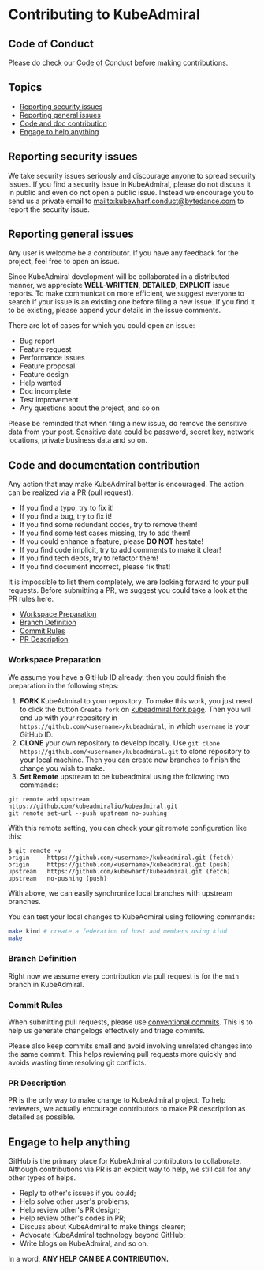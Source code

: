# Contributing to KubeAdmiral

## Code of Conduct

Please do check our [Code of Conduct](CODE_OF_CONDUCT.md) before making contributions.

## Topics

* [Reporting security issues](#reporting-security-issues)
* [Reporting general issues](#reporting-general-issues)
* [Code and doc contribution](#code-and-doc-contribution)
* [Engage to help anything](#engage-to-help-anything)

## Reporting security issues

We take security issues seriously and discourage anyone to spread security issues.
If you find a security issue in KubeAdmiral, please do not discuss it in public and even do not open a public issue.
Instead we encourage you to send us a private email to <mailto:kubewharf.conduct@bytedance.com> to report the security issue.

## Reporting general issues

Any user is welcome be a contributor. If you have any feedback for the project, feel free to open an issue. 

Since KubeAdmiral development will be collaborated in a distributed manner, we appreciate **WELL-WRITTEN**, **DETAILED**, **EXPLICIT** issue reports.
To make communication more efficient, we suggest everyone to search if your issue is an existing one before filing a new issue.
If you find it to be existing, please append your details in the issue comments.

There are lot of cases for which you could open an issue:

* Bug report
* Feature request
* Performance issues
* Feature proposal
* Feature design
* Help wanted
* Doc incomplete
* Test improvement
* Any questions about the project, and so on

Please be reminded that when filing a new issue, do remove the sensitive data from your post.
Sensitive data could be password, secret key, network locations, private business data and so on.

## Code and documentation contribution

Any action that may make KubeAdmiral better is encouraged. The action can be realized via a PR (pull request).

* If you find a typo, try to fix it!
* If you find a bug, try to fix it!
* If you find some redundant codes, try to remove them!
* If you find some test cases missing, try to add them!
* If you could enhance a feature, please **DO NOT** hesitate!
* If you find code implicit, try to add comments to make it clear!
* If you find tech debts, try to refactor them!
* If you find document incorrect, please fix that!

It is impossible to list them completely, we are looking forward to your pull requests.
Before submitting a PR, we suggest you could take a look at the PR rules here.

* [Workspace Preparation](#workspace-preparation)
* [Branch Definition](#branch-definition)
* [Commit Rules](#commit-rules)
* [PR Description](#pr-description)

### Workspace Preparation

We assume you have a GitHub ID already, then you could finish the preparation in the following steps:

1. **FORK** KubeAdmiral to your repository. To make this work, you just need to click the button `Create fork` on [kubeadmiral fork page](https://github.com/kubewharf/kubeadmiral/fork). Then you will end up with your repository in `https://github.com/<username>/kubeadmiral`, in which `username` is your GitHub ID.
1. **CLONE** your own repository to develop locally. Use `git clone https://github.com/<username>/kubeadmiral.git` to clone repository to your local machine. Then you can create new branches to finish the change you wish to make.
1. **Set Remote** upstream to be kubeadmiral using the following two commands:

```
git remote add upstream https://github.com/kubeadmiralio/kubeadmiral.git
git remote set-url --push upstream no-pushing
```

With this remote setting, you can check your git remote configuration like this:

```
$ git remote -v
origin     https://github.com/<username>/kubeadmiral.git (fetch)
origin     https://github.com/<username>/kubeadmiral.git (push)
upstream   https://github.com/kubewharf/kubeadmiral.git (fetch)
upstream   no-pushing (push)
```

With above, we can easily synchronize local branches with upstream branches.

You can test your local changes to KubeAdmiral using following commands:

```bash
make kind # create a federation of host and members using kind
make 
```

### Branch Definition

Right now we assume every contribution via pull request is for the `main` branch in KubeAdmiral.

### Commit Rules

When submitting pull requests, please use [conventional commits](https://www.conventionalcommits.org/en/v1.0.0/).
This is to help us generate changelogs effectively and triage commits.

Please also keep commits small and avoid involving unrelated changes into the same commit.
This helps reviewing pull requests more quickly and avoids wasting time resolving git conflicts.

### PR Description

PR is the only way to make change to KubeAdmiral project. To help reviewers, we actually encourage contributors to make PR description as detailed as possible.

## Engage to help anything

GitHub is the primary place for KubeAdmiral contributors to collaborate. Although contributions via PR is an explicit way to help, we still call for any other types of helps.

* Reply to other's issues if you could;
* Help solve other user's problems;
* Help review other's PR design;
* Help review other's codes in PR;
* Discuss about KubeAdmiral to make things clearer;
* Advocate KubeAdmiral technology beyond GitHub;
* Write blogs on KubeAdmiral, and so on.

In a word, **ANY HELP CAN BE A CONTRIBUTION.**
